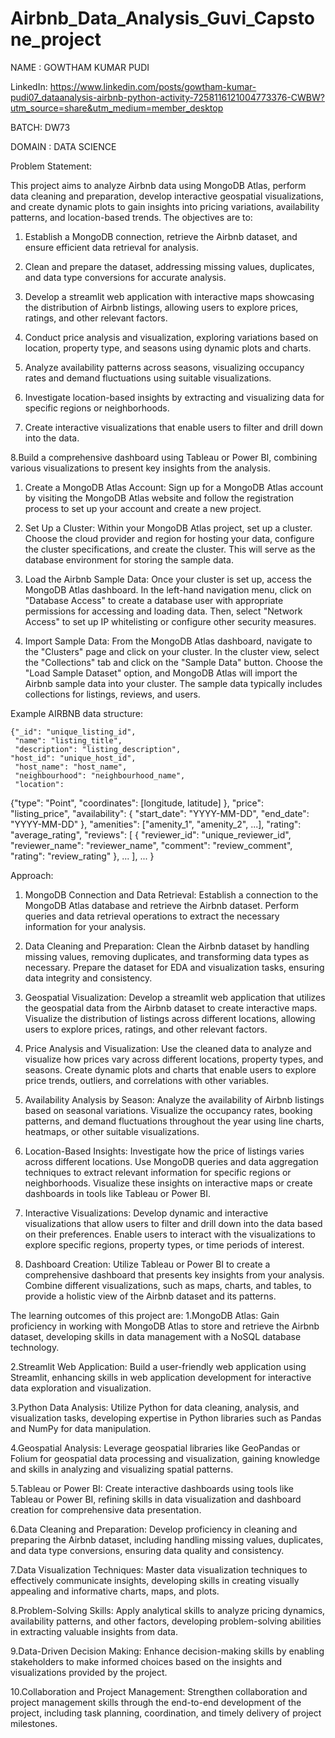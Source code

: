 # Airbnb_Data_Analysis_Guvi_Capstone_project

NAME : GOWTHAM KUMAR PUDI

LinkedIn: https://www.linkedin.com/posts/gowtham-kumar-pudi07_dataanalysis-airbnb-python-activity-7258116121004773376-CWBW?utm_source=share&utm_medium=member_desktop

BATCH: DW73

DOMAIN : DATA SCIENCE

Problem Statement:

This project aims to analyze Airbnb data using MongoDB Atlas, perform data cleaning and preparation, develop interactive geospatial visualizations, and create dynamic plots to gain insights into pricing variations, availability patterns, and location-based trends. The objectives are to:

1. Establish a MongoDB connection, retrieve the Airbnb dataset, and ensure efficient data retrieval for analysis.
   
2. Clean and prepare the dataset, addressing missing values, duplicates, and data type conversions for accurate analysis.

3. Develop a streamlit web application with interactive maps showcasing the distribution of Airbnb listings, allowing users to explore prices, ratings, and other relevant factors.
   
4. Conduct price analysis and visualization, exploring variations based on location, property type, and seasons using dynamic plots and charts.
   
5. Analyze availability patterns across seasons, visualizing occupancy rates and demand fluctuations using suitable visualizations.
   
6. Investigate location-based insights by extracting and visualizing data for specific regions or neighborhoods.
   
7. Create interactive visualizations that enable users to filter and drill down into the data.

8.Build a comprehensive dashboard using Tableau or Power BI, combining various visualizations to present key insights from the analysis.

1. Create a MongoDB Atlas Account: Sign up for a MongoDB Atlas account by visiting the MongoDB Atlas website and follow the registration process to set up your account and create a new project.
   
2. Set Up a Cluster: Within your MongoDB Atlas project, set up a cluster. Choose the cloud provider and region for hosting your data, configure the cluster specifications, and create the cluster. This will serve as the database environment for storing the sample data.

3. Load the Airbnb Sample Data: Once your cluster is set up, access the MongoDB Atlas dashboard. In the left-hand navigation menu, click on "Database Access" to create a database user with appropriate permissions for accessing and loading data. Then, select "Network Access" to set up IP whitelisting or configure other security measures.
   
4. Import Sample Data: From the MongoDB Atlas dashboard, navigate to the "Clusters" page and click on your cluster. In the cluster view, select the "Collections" tab and click on the "Sample Data" button.
Choose the "Load Sample Dataset" option, and MongoDB Atlas will import the Airbnb sample data into your cluster. The sample data typically includes collections for listings, reviews, and users.

Example AIRBNB data structure:

	{"_id": "unique_listing_id",
 	 "name": "listing_title",
 	 "description": "listing_description",
  	"host_id": "unique_host_id",
 	 "host_name": "host_name",
 	 "neighbourhood": "neighbourhood_name",
 	 "location": 
   {"type": "Point",
   			 "coordinates": [longitude, latitude]
 			 },
"price": "listing_price",
 	 "availability": {
   			 "start_date": "YYYY-MM-DD",
   			 "end_date": "YYYY-MM-DD"
  },
  	"amenities": ["amenity_1", "amenity_2", ...],
  	"rating": "average_rating",
 	 "reviews": [
    			{
     			 "reviewer_id": "unique_reviewer_id",
      			"reviewer_name": "reviewer_name",
      			"comment": "review_comment",
     			 "rating": "review_rating"
   			 }, ...
 			 ], ...
}

Approach: 

1. MongoDB Connection and Data Retrieval: Establish a connection to the MongoDB Atlas database and retrieve the Airbnb dataset. Perform queries and data retrieval operations to extract the necessary information for your analysis.
 
2. Data Cleaning and Preparation: Clean the Airbnb dataset by handling missing values, removing duplicates, and transforming data types as necessary. Prepare the dataset for EDA and visualization tasks, ensuring data integrity and consistency.
 
3. Geospatial Visualization: Develop a streamlit web application that utilizes  the geospatial data from the Airbnb dataset to create interactive maps. Visualize the distribution of listings across different locations, allowing users to explore prices, ratings, and other relevant factors.

4.  Price Analysis and Visualization: Use the cleaned data to analyze and visualize how prices vary across different locations, property types, and seasons. Create dynamic plots and charts that enable users to explore price trends, outliers, and correlations with other variables.
  
5. Availability Analysis by Season: Analyze the availability of Airbnb listings based on seasonal variations. Visualize the occupancy rates, booking patterns, and demand fluctuations throughout the year using line charts, heatmaps, or other suitable visualizations.
 
6. Location-Based Insights: Investigate how the price of listings varies across different locations. Use MongoDB queries and data aggregation techniques to extract relevant information for specific regions or neighborhoods. Visualize these insights on interactive maps or create dashboards in tools like Tableau or Power BI.
 
7. Interactive Visualizations: Develop dynamic and interactive visualizations that allow users to filter and drill down into the data based on their preferences. Enable users to interact with the visualizations to explore specific regions, property types, or time periods of interest.
 
8. Dashboard Creation: Utilize Tableau or Power BI to create a comprehensive dashboard that presents key insights from your analysis. Combine different visualizations, such as maps, charts, and tables, to provide a holistic view of the Airbnb dataset and its patterns.

The learning outcomes of this project are: 
1.MongoDB Atlas: Gain proficiency in working with MongoDB Atlas to store and retrieve the Airbnb dataset, developing skills in data management with a NoSQL database technology.

2.Streamlit Web Application: Build a user-friendly web application using Streamlit, enhancing skills in web application development for interactive data exploration and visualization.

3.Python Data Analysis: Utilize Python for data cleaning, analysis, and visualization tasks, developing expertise in Python libraries such as Pandas and NumPy for data manipulation.

4.Geospatial Analysis: Leverage geospatial libraries like GeoPandas or Folium for geospatial data processing and visualization, gaining knowledge and skills in analyzing and visualizing spatial patterns.

5.Tableau or Power BI: Create interactive dashboards using tools like Tableau or Power BI, refining skills in data visualization and dashboard creation for comprehensive data presentation.

6.Data Cleaning and Preparation: Develop proficiency in cleaning and preparing the Airbnb dataset, including handling missing values, duplicates, and data type conversions, ensuring data quality and consistency.

7.Data Visualization Techniques: Master data visualization techniques to effectively communicate insights, developing skills in creating visually appealing and informative charts, maps, and plots.

8.Problem-Solving Skills: Apply analytical skills to analyze pricing dynamics, availability patterns, and other factors, developing problem-solving abilities in extracting valuable insights from data.

9.Data-Driven Decision Making: Enhance decision-making skills by enabling stakeholders to make informed choices based on the insights and visualizations provided by the project.

10.Collaboration and Project Management: Strengthen collaboration and project management skills through the end-to-end development of the project, including task planning, coordination, and timely delivery of project milestones.
